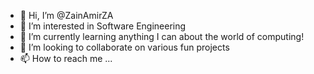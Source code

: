- 👋 Hi, I’m @ZainAmirZA
- 👀 I’m interested in Software Engineering
- 🌱 I’m currently learning anything I can about the world of computing!
- 💞️ I’m looking to collaborate on various fun projects 
- 📫 How to reach me ...

<!---
ZainAmirZA/ZainAmirZA is a ✨ special ✨ repository because its `README.md` (this file) appears on your GitHub profile.
You can click the Preview link to take a look at your changes.
--->
